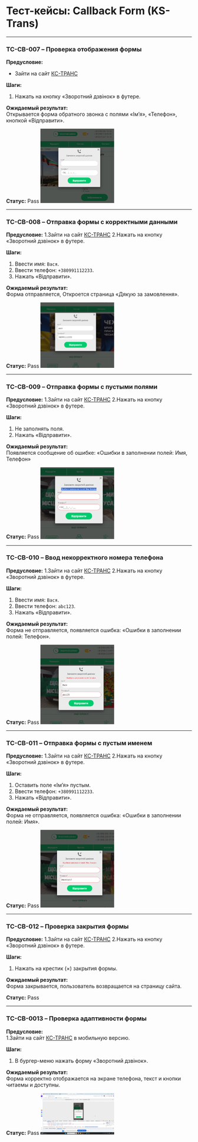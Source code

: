 # Тест-кейсы: Callback Form (KS-Trans)

---

### TC-CB-007 – Проверка отображения формы  
**Предусловие:**
- Зайти на сайт [КС-ТРАНС](https://ks-trans.org)

**Шаги:**  
1. Нажать на кнопку «Зворотний дзвінок» в футере.

**Ожидаемый результат:**  
Открывается форма обратного звонка с полями «Ім’я», «Телефон», кнопкой «Відправити».  

**Статус:** Pass 
<img src="screenshots/test7.png" width="200"/>

---

### TC-CB-008 – Отправка формы с корректными данными  
**Предусловие:**
1.Зайти на сайт [КС-ТРАНС](https://ks-trans.org)
2.Нажать на кнопку «Зворотний дзвінок» в футере.

**Шаги:**  
1. Ввести имя: `Вася`.  
2. Ввести телефон: `+380991112233`.  
3. Нажать «Відправити».  

**Ожидаемый результат:**  
Форма отправляется, Откроется страница «Дякую за замовлення».

**Статус:** Pass 
<img src="screenshots/test8.png" width="200"/>

---

### TC-CB-009 – Отправка формы с пустыми полями  
**Предусловие:** 
1.Зайти на сайт [КС-ТРАНС](https://ks-trans.org)
2.Нажать на кнопку «Зворотний дзвінок» в футере.

**Шаги:**  
1. Не заполнять поля.  
2. Нажать «Відправити».  

**Ожидаемый результат:**  
Появляется сообщение об ошибке: «Ошибки в заполнении полей: Имя, Телефон»

**Статус:** Pass 
<img src="screenshots/test9.png" width="200"/>

---

### TC-CB-010 – Ввод некорректного номера телефона  
**Предусловие:** 
1.Зайти на сайт [КС-ТРАНС](https://ks-trans.org)
2.Нажать на кнопку «Зворотний дзвінок» в футере.

**Шаги:**  
1. Ввести имя: `Вася`.  
2. Ввести телефон: `abc123`.
3. Нажать «Відправити».  

**Ожидаемый результат:**  
Форма не отправляется, появляется ошибка: «Ошибки в заполнении полей: Телефон».  

**Статус:** Pass 
<img src="screenshots/test10.png" width="200"/>

---

### TC-CB-011 – Отправка формы с пустым именем  
**Предусловие:**
1.Зайти на сайт [КС-ТРАНС](https://ks-trans.org)
2.Нажать на кнопку «Зворотний дзвінок» в футере.

**Шаги:**  
1. Оставить поле «Ім’я» пустым.  
2. Ввести телефон: `+380991112233`.  
3. Нажать «Відправити».  

**Ожидаемый результат:**  
Форма не отправляется, появляется ошибка: «Ошибки в заполнении полей: Имя».  

**Статус:** Pass 
<img src="screenshots/test11.png" width="200"/>

---

### TC-CB-012 – Проверка закрытия формы  
**Предусловие:** 
1.Зайти на сайт [КС-ТРАНС](https://ks-trans.org)
2.Нажать на кнопку «Зворотний дзвінок» в футере.

**Шаги:**  
1. Нажать на крестик (×) закрытия формы. 

**Ожидаемый результат:**  
Форма закрывается, пользователь возвращается на страницу сайта.  

**Статус:** Pass 

---

### TC-CB-0013 – Проверка адаптивности формы  
**Предусловие:**  
1.Зайти на сайт [КС-ТРАНС](https://ks-trans.org) в мобильную версию.

**Шаги:**  
1. В бургер-меню нажать форму «Зворотний дзвінок».  

**Ожидаемый результат:**  
Форма корректно отображается на экране телефона, текст и кнопки читаемы и доступны.  

**Статус:** Pass 
<img src="screenshots/test13.png" width="200"/>